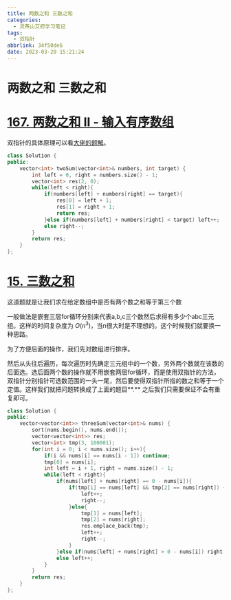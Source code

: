 ```yaml
---
title: 两数之和 三数之和
categories:
  - 灵茶山艾府学习笔记
tags:
  - 双指针
abbrlink: 34f50de6
date: 2023-03-20 15:21:24
---
```

# 两数之和 三数之和

# **[167. 两数之和 II - 输入有序数组](https://leetcode.cn/problems/two-sum-ii-input-array-is-sorted/description/)**

双指针的具体原理可以看[大佬的题解](https://leetcode.cn/problems/two-sum-ii-input-array-is-sorted/solutions/87919/yi-zhang-tu-gao-su-ni-on-de-shuang-zhi-zhen-jie-fa/)。

```cpp
class Solution {
public:
    vector<int> twoSum(vector<int>& numbers, int target) {
        int left = 0, right = numbers.size() - 1;
        vector<int> res(2, 0);
        while(left < right){
            if(numbers[left] + numbers[right] == target){
                res[0] = left + 1;
                res[1] = right + 1;
                return res;
            }else if(numbers[left] + numbers[right] < target) left++;
            else right--;
        }
        return res;
    }
};
```

# **[15. 三数之和](https://leetcode.cn/problems/3sum/)**

这道题就是让我们求在给定数组中是否有两个数之和等于第三个数

一般做法是嵌套三层for循环分别来代表a,b,c三个数然后求得有多少个abc三元组。这样的时间复杂度为 $O(n^3)$，当n很大时是不理想的。这个时候我们就要换一种思路。

为了方便后面的操作，我们先对数组进行排序。

然后从头往后遍历，每次遍历时先确定三元组中的一个数，另外两个数就在该数的后面选。选后面两个数的操作就不用嵌套两层for循环，而是使用双指针的方法，双指针分别指针可选数范围的一头一尾，然后要使得双指针所指的数之和等于一个定值。这样我们就把问题转换成了上面的题目**.** 之后我们只需要保证不会有重复即可。

```cpp
class Solution {
public:
    vector<vector<int>> threeSum(vector<int>& nums) {
        sort(nums.begin(), nums.end());
        vector<vector<int>> res;
        vector<int> tmp(3, 100001);
        for(int i = 0; i < nums.size(); i++){
            if(i && nums[i] == nums[i - 1]) continue;
            tmp[0] = nums[i];
            int left = i + 1, right = nums.size() - 1;
            while(left < right){
                if(nums[left] + nums[right] == 0 - nums[i]){
                    if(tmp[1] == nums[left] && tmp[2] == nums[right]) {
                        left++;
                        right--;
                    }else{
                        tmp[1] = nums[left];
                        tmp[2] = nums[right];
                        res.emplace_back(tmp);
                        left++;
                        right--;
                    }
                }else if(nums[left] + nums[right] > 0 - nums[i]) right--;
                else left++;
            }
        }
        return res;
    }
};
```